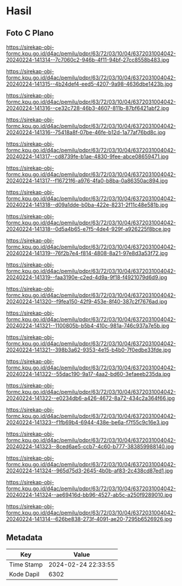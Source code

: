 # Hasil

## Foto C Plano

https://sirekap-obj-formc.kpu.go.id/d4ac/pemilu/pdpr/63/72/03/10/04/6372031004042-20240224-141314--7c7060c2-946b-4f11-94bf-27cc8558b483.jpg

https://sirekap-obj-formc.kpu.go.id/d4ac/pemilu/pdpr/63/72/03/10/04/6372031004042-20240224-141315--4b24def4-eed5-4207-9a98-4636dbe1423b.jpg

https://sirekap-obj-formc.kpu.go.id/d4ac/pemilu/pdpr/63/72/03/10/04/6372031004042-20240224-141316--ce32c728-46b3-4607-811b-87bf6421abf2.jpg

https://sirekap-obj-formc.kpu.go.id/d4ac/pemilu/pdpr/63/72/03/10/04/6372031004042-20240224-141316--75418a8f-07be-46fe-b12d-1a77af76bd8c.jpg

https://sirekap-obj-formc.kpu.go.id/d4ac/pemilu/pdpr/63/72/03/10/04/6372031004042-20240224-141317--cd8739fe-b1ae-4830-9fee-abce08659471.jpg

https://sirekap-obj-formc.kpu.go.id/d4ac/pemilu/pdpr/63/72/03/10/04/6372031004042-20240224-141317--f16721f6-a976-4fa0-b8ba-0a86350ac894.jpg

https://sirekap-obj-formc.kpu.go.id/d4ac/pemilu/pdpr/63/72/03/10/04/6372031004042-20240224-141318--d09a1dde-b0ba-422e-8231-2f11c48e581b.jpg

https://sirekap-obj-formc.kpu.go.id/d4ac/pemilu/pdpr/63/72/03/10/04/6372031004042-20240224-141318--0d5a4b65-e7f5-4de4-929f-a926225f8bce.jpg

https://sirekap-obj-formc.kpu.go.id/d4ac/pemilu/pdpr/63/72/03/10/04/6372031004042-20240224-141319--76f2b7e4-f814-4808-8a21-97e8d3a53f72.jpg

https://sirekap-obj-formc.kpu.go.id/d4ac/pemilu/pdpr/63/72/03/10/04/6372031004042-20240224-141319--faa3190e-c2ed-4d9a-9f18-f4921079d6d9.jpg

https://sirekap-obj-formc.kpu.go.id/d4ac/pemilu/pdpr/63/72/03/10/04/6372031004042-20240224-141320--f9fea150-42f9-453e-8f40-387c2f7676ad.jpg

https://sirekap-obj-formc.kpu.go.id/d4ac/pemilu/pdpr/63/72/03/10/04/6372031004042-20240224-141321--1100805b-b5b4-410c-981a-746c937a7e5b.jpg

https://sirekap-obj-formc.kpu.go.id/d4ac/pemilu/pdpr/63/72/03/10/04/6372031004042-20240224-141321--398b3a62-9353-4e15-b4b0-7f0edbe33fde.jpg

https://sirekap-obj-formc.kpu.go.id/d4ac/pemilu/pdpr/63/72/03/10/04/6372031004042-20240224-141322--55dac190-9a17-4aa2-bd60-3efaeeb235da.jpg

https://sirekap-obj-formc.kpu.go.id/d4ac/pemilu/pdpr/63/72/03/10/04/6372031004042-20240224-141322--e0234db6-a426-4672-8a72-434c2a364f66.jpg

https://sirekap-obj-formc.kpu.go.id/d4ac/pemilu/pdpr/63/72/03/10/04/6372031004042-20240224-141323--f1fb69b4-6944-438e-be6a-f7f55c9c16e3.jpg

https://sirekap-obj-formc.kpu.go.id/d4ac/pemilu/pdpr/63/72/03/10/04/6372031004042-20240224-141323--8ced6ae5-ccb7-4c60-b777-383859988140.jpg

https://sirekap-obj-formc.kpu.go.id/d4ac/pemilu/pdpr/63/72/03/10/04/6372031004042-20240224-141324--965d75d3-2645-4b0b-af83-2c438cd87ed1.jpg

https://sirekap-obj-formc.kpu.go.id/d4ac/pemilu/pdpr/63/72/03/10/04/6372031004042-20240224-141324--ae69416d-bb96-4527-ab5c-a250f9289010.jpg

https://sirekap-obj-formc.kpu.go.id/d4ac/pemilu/pdpr/63/72/03/10/04/6372031004042-20240224-141314--626be838-273f-4091-ae20-7295b6526926.jpg


## Metadata

| Key        | Value               |
| ---------- | ------------------- |
| Time Stamp | 2024-02-24 22:33:55 |
| Kode Dapil | 6302                |



